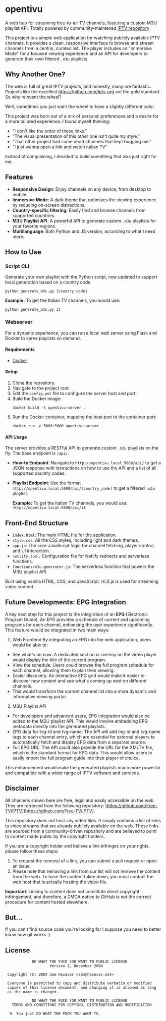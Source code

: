 # opentivu

A web hub for streaming free-to-air TV channels, featuring a custom M3U playlist API. Totally powered by community-maintened [IPTV repository](https://github.com/Free-TV/IPTV)

This project is a simple web application for watching publicly available IPTV channels. It provides a clean, responsive interface to browse and stream channels from a central, curated list. The player includes an "Immersive Mode" for a focused viewing experience and an API for developers to generate their own filtered `.m3u` playlists.

## Why Another One?
The web is full of great IPTV projects, and honestly, many are fantastic. Projects like the excellent https://github.com/iptv-org are the gold standard. So why reinvent the wheel?

Well, sometimes you just want the wheel to have a slightly different color.

This project was born out of a mix of personal preferences and a desire for a more tailored experience. I found myself thinking:

- "I don't like the order of these links."
- "The visual presentation of this other one isn't quite my style."
- "That other project had some dead channels that kept bugging me."
- "I just wanna open a link and watch italian TV"

Instead of complaining, I decided to build something that was just right for me.

## Features

- **Responsive Design**: Enjoy channels on any device, from desktop to mobile.
- **Immersive Mode**: A dark theme that optimizes the viewing experience by reducing on-screen distractions.
- **Country-specific filtering**: Easily find and browse channels from supported countries.
- **M3U Playlist API**: A powerful API to generate custom `.m3u` playlists for your favorite regions.
- **Multilanguage**: Both Python and JS version, according to what I need more.


## How to Use

### Script CLI

Generate your own playlist with the Python script, now updated to support local generation based on a country code.

```
python generate_m3u.py [country_code]
```

**Example:**
To get the Italian TV channels, you would use:
```
python generate_m3u.py it
```

### Webserver

For a dynamic experience, you can run a local web server using Flask and Docker to serve playlists on demand.

#### Requirements
- [Docker](https://www.docker.com/)

#### Setup
1. Clone the repository.
2. Navigate to the project root.
3. Edit the `config.yml` file to configure the server host and port.
4. Build the Docker image:
   ```
   docker build -t opentivu-server .
   ```
5. Run the Docker container, mapping the host port to the container port:
   ```
   docker run -p 5000:5000 opentivu-server
   ```

#### API Usage
The server provides a RESTful API to generate custom `.m3u` playlists on the fly. The base endpoint is `/api/`.

- **How-to Endpoint**:
  Navigate to `http://opentivu.local:5000/api/` to get a JSON response with instructions on how to use the API and a list of all supported country codes.

- **Playlist Endpoint**:
  Use the format `http://opentivu.local:5000/api/[country_code]` to get a filtered `.m3u` playlist.

  **Example:**
  To get the Italian TV channels, you would use:
  `http://opentivu.local:5000/api/it`


## Front-End Structure

- `index.html`: The main HTML file for the application.
- `style.css`: All the CSS styles, including light and dark themes.
- `app.js`: The core JavaScript logic for channel fetching, player control, and UI interaction.
- `netlify.toml`: Configuration file for Netlify redirects and serverless functions.
- `functions/m3u-generator.js`: The serverless function that powers the M3U playlist API.

Built using vanilla HTML, CSS, and JavaScript. HLS.js is used for streaming video content.

## Future Developments: EPG Integration

A key next step for this project is the integration of an **EPG** (Electronic Program Guide). An EPG provides a schedule of current and upcoming programs for each channel, enhancing the user experience significantly. This feature would be integrated in two main ways:

1. Web Frontend
By integrating an EPG into the web application, users would be able to:
* See what's on now: A dedicated section or overlay on the video player would display the title of the current program.
* View the schedule: Users could browse the full program schedule for each channel, allowing them to plan their viewing.
* Easier discovery: An interactive EPG grid would make it easier to discover new content and see what's coming up next on different channels.
* This would transform the current channel list into a more dynamic and informative viewing portal.

2. M3U Playlist API
* For developers and advanced users, EPG integration would also be added to the M3U playlist API. This would involve embedding EPG metadata directly into the generated playlists.
* EPG data for tvg-id and tvg-name: The API will add tvg-id and tvg-name tags to each channel entry, which are essential for external players to automatically fetch and display EPG data from a separate source.
* Full EPG URL: The API could also provide the URL for the XMLTV file, which is the standard format for EPG data. This would allow users to easily import the full program guide into their player of choice.

This enhancement would make the generated playlists much more powerful and compatible with a wider range of IPTV software and services.

## Disclaimer

All channels shown here are free, legal and easily accessible on the web. They are retrieved from the following repository: [https://github.com/Free-TV/IPTV](https://github.com/Free-TV/IPTV).

This repository does not host any video files. It simply contains a list of links to video streams that are already publicly available on the web. These links are sourced from a community-driven repository and are believed to point to content made public by the copyright holders.

If you are a copyright holder and believe a link infringes on your rights, please follow these steps:

1. To request the removal of a link, you can submit a pull request or open an issue.
2. Please note that removing a link from our list will not remove the content from the web. To have the content taken down, you must contact the web host that is actually hosting the video file.

**Important**: Linking to content does not constitute direct copyright infringement, and therefore, a DMCA notice to GitHub is not the correct procedure for content hosted elsewhere.

## But...

If you can't find source code you're looking for I suppose you need to better know how git works :)

## License

```
            DO WHAT THE FUCK YOU WANT TO PUBLIC LICENSE
                    Version 2, December 2004

 Copyright (C) 2004 Sam Hocevar <sam@hocevar.net>

 Everyone is permitted to copy and distribute verbatim or modified
 copies of this license document, and changing it is allowed as long
 as the name is changed.

            DO WHAT THE FUCK YOU WANT TO PUBLIC LICENSE
   TERMS AND CONDITIONS FOR COPYING, DISTRIBUTION AND MODIFICATION

  0. You just DO WHAT THE FUCK YOU WANT TO.
```
